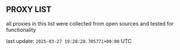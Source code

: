 ## PROXY LIST

all proxies in this list were collected from open sources and tested for functionality

last update: `2025-03-27 19:28:28.705771+00:00` UTC